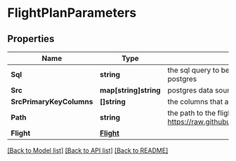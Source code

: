 # FlightPlanParameters

## Properties

Name | Type | Description | Notes
------------ | ------------- | ------------- | -------------
**Sql** | **string** | the sql query to be used to pull cleaned data from postgres | [optional] 
**Src** | **map[string]string** | postgres data source for pulling clean data | [optional] 
**SrcPrimaryKeyColumns** | **[]string** | the columns that are primary keys in the cleaned data | [optional] 
**Path** | **string** | the path to the flight yaml (i.e. https://raw.githubusercontent.com/pathToFlight.yaml) | [optional] 
**Flight** | [**Flight**](Flight.md) |  | [optional] 

[[Back to Model list]](../README.md#documentation-for-models) [[Back to API list]](../README.md#documentation-for-api-endpoints) [[Back to README]](../README.md)


